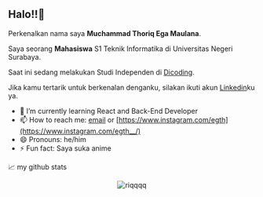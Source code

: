 ## Halo!!👋

Perkenalkan nama saya **Muchammad Thoriq Ega Maulana**.<br>

Saya seorang **Mahasiswa** S1 Teknik Informatika di Universitas Negeri Surabaya.<br>

Saat ini sedang melakukan Studi Independen di [Dicoding](https://www.dicoding.com/).<br>

Jika kamu tertarik untuk berkenalan denganku, silakan ikuti akun [Linkedin](https://www.linkedin.com/in/thoriq-ega-2b6b69378/)ku ya.

- 🌱 I’m currently learning React and Back-End Developer
- 📫 How to reach me: [email](mailto:thoriqmaulana96010@gmail.com) or [https://www.instagram.com/egth](https://www.instagram.com/egth__/)
- 😄 Pronouns: he/him
- ⚡ Fun fact: Saya suka anime

📈 my github stats

<p align="center"> <img src="https://github-readme-stats.vercel.app/api?username=riqqqq&show_icons=true&theme=gotham" alt="riqqqq" />
